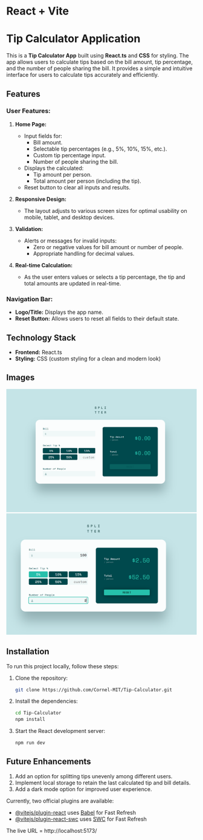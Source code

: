 # React + Vite

# Tip Calculator Application

This is a **Tip Calculator App** built using **React.ts** and **CSS** for styling. The app allows users to calculate tips based on the bill amount, tip percentage, and the number of people sharing the bill. It provides a simple and intuitive interface for users to calculate tips accurately and efficiently.

## Features

### User Features:
1. **Home Page:**
   - Input fields for:
     - Bill amount.
     - Selectable tip percentages (e.g., 5%, 10%, 15%, etc.).
     - Custom tip percentage input.
     - Number of people sharing the bill.
   - Displays the calculated:
     - Tip amount per person.
     - Total amount per person (including the tip).
   - Reset button to clear all inputs and results.

2. **Responsive Design:**
   - The layout adjusts to various screen sizes for optimal usability on mobile, tablet, and desktop devices.

3. **Validation:**
   - Alerts or messages for invalid inputs:
     - Zero or negative values for bill amount or number of people.
     - Appropriate handling for decimal values.

4. **Real-time Calculation:**
   - As the user enters values or selects a tip percentage, the tip and total amounts are updated in real-time.

### Navigation Bar:
- **Logo/Title:** Displays the app name.
- **Reset Button:** Allows users to reset all fields to their default state.

## Technology Stack
- **Frontend:** React.ts
- **Styling:** CSS (custom styling for a clean and modern look)

## Images

![Tip Calculator Main Screen](src/images/TipCalculator.PNG)
![Tip Calculation Results](src/images/TipCalculatorResults.PNG)

## Installation

To run this project locally, follow these steps:

1. Clone the repository:
   ```bash
   git clone https://github.com/Cornel-MIT/Tip-Calculator.git
   ```

2. Install the dependencies:
   ```bash
   cd Tip-Calculator
   npm install
   ```

3. Start the React development server:
   ```bash
   npm run dev
   ```

## Future Enhancements
1. Add an option for splitting tips unevenly among different users.
2. Implement local storage to retain the last calculated tip and bill details.
3. Add a dark mode option for improved user experience.



Currently, two official plugins are available:

- [@vitejs/plugin-react](https://github.com/vitejs/vite-plugin-react/blob/main/packages/plugin-react/README.md) uses [Babel](https://babeljs.io/) for Fast Refresh
- [@vitejs/plugin-react-swc](https://github.com/vitejs/vite-plugin-react-swc) uses [SWC](https://swc.rs/) for Fast Refresh


The live URL = http://localhost:5173/